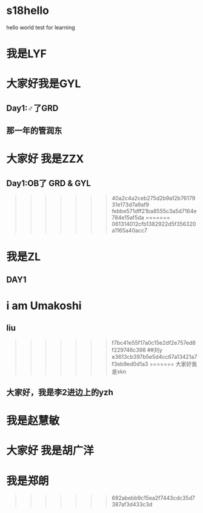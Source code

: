 # s18hello
hello world test for learning
# 我是LYF
# 大家好我是GYL
## Day1:♂了GRD
## 那一年的管润东
# 大家好 我是ZZX
## Day1:OB了 GRD & GYL
>>>>>>> 40a2c4a2ceb275d2b9a12b7617931e173d7a9af9
>>>>>>> febbe571dff21ba8555c3a5d7164e784e15af5da
=======
>>>>>>> 061314012cfb1382922d5f356320a1165a40acc7
# 我是ZL
## DAY1
# i am Umakoshi
## liu
>>>>>>> f7bc41e55f17a0c15e2df2e757ed8f229746c398
##刘y
>>>>>>> e3613cb397b5e5d4cc67a13421a7f3eb9ed0d1a3
=======
大家好我是xkn
## 大家好，我是李2进边上的yzh
# 我是赵慧敏
# 大家好 我是胡广洋
# 我是郑朗
>>>>>>> 692abebb9c15ea2f7443cdc35d7387af3d433c3d
